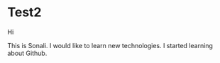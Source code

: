 # Test2

Hi

This is Sonali. I would like to learn new technologies. I started learning about Github. 
